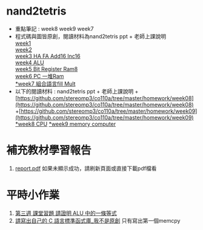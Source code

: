 # nand2tetris
* 重點筆記 : week8 week9 week7
* 程式碼與圖皆原創，閱讀材料為nand2tetris ppt + 老師上課說明  
[week1](https://github.com/iwantall2333/co110a/blob/master/hw/week1/week1.md)  
[week2](https://iwantall2333.github.io/co110a/hw/week2/hw.html)  
[week3 HA FA Add16 Inc16](https://github.com/iwantall2333/co110a/tree/master/hw/week3)  
[week4 ALU ](https://github.com/iwantall2333/co110a/blob/master/hw/week4/readme.md)  
[week5 Bit Register Ram8](https://github.com/iwantall2333/co110a/tree/master/hw/week5)  
[week6 PC 一堆Ram](https://github.com/iwantall2333/co110a/tree/master/hw/week6)  
[*week7 組合語言fill Mult](https://github.com/iwantall2333/co110a/blob/master/hw/week7/readmd.md)  
* 以下的閱讀材料 : nand2tetris ppt + 老師上課說明 
+[https://github.com/stereomp3/co110a/tree/master/homework/week08](https://github.com/stereomp3/co110a/tree/master/homework/week08)
+[https://github.com/stereomp3/co110a/tree/master/homework/week09](https://github.com/stereomp3/co110a/tree/master/homework/week09)
[*week8 CPU](https://github.com/iwantall2333/co110a/blob/master/hw/week8/read.md)
[*week9 memory computer](https://github.com/ccccourse/co110a/issues/13)
# 補充教材學習報告
1. [report.pdf](https://github.com/iwantall2333/co110a/blob/master/hw/RISCVreport/RISC_V%E8%99%95%E7%90%86%E5%99%A8.pdf)
如果未顯示成功，請刷新頁面或直接下載pdf檔看
# 平時小作業 
1. [第三週 課堂習題 請證明 ALU 中的一條等式](https://github.com/ccccourse/co110a/issues/16#issuecomment-930729213)
2. [請寫出自己的 C 語言標準函式庫_我不是原創](https://github.com/iwantall2333/co110a/tree/master/hw/Clibc)
只有寫出第一個memcpy


